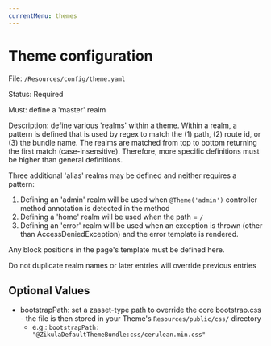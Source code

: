 ```yaml
---
currentMenu: themes
---
```

# Theme configuration

File: `/Resources/config/theme.yaml`

Status: Required

Must: define a 'master' realm

Description: define various 'realms' within a theme. Within a realm, a pattern is defined that is used by regex
to match the (1) path, (2) route id, or (3) the bundle name. The realms are matched from top to bottom returning the
first match (case-insensitive). Therefore, more specific definitions must be higher than general definitions.

Three additional 'alias' realms may be defined and neither requires a pattern:
  1) Defining an 'admin' realm will be used when `@Theme('admin')` controller method annotation is detected in the method
  2) Defining a 'home' realm will be used when the path = `/`
  3) Defining an 'error' realm will be used when an exception is thrown (other than AccessDeniedException) and the error
     template is rendered.

Any block positions in the page's template must be defined here.

Do not duplicate realm names or later entries will override previous entries

## Optional Values

- bootstrapPath: set a zasset-type path to override the core bootstrap.css - the file is then
  stored in your Theme's `Resources/public/css/` directory
  - e.g.: `bootstrapPath: "@ZikulaDefaultThemeBundle:css/cerulean.min.css"`
